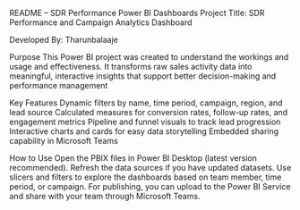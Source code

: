 README – SDR Performance Power BI Dashboards
Project Title:
SDR Performance and Campaign Analytics Dashboard

Developed By:
Tharunbalaaje 

Purpose
This Power BI project was created to understand the workings and usage and effectiveness. It transforms raw sales activity data into meaningful, interactive insights that support better decision-making and performance management

Key Features
Dynamic filters by name, time period, campaign, region, and lead source
Calculated measures for conversion rates, follow-up rates, and engagement metrics
Pipeline and funnel visuals to track lead progression
Interactive charts and cards for easy data storytelling
Embedded sharing capability in Microsoft Teams

How to Use
Open the PBIX files in Power BI Desktop (latest version recommended).
Refresh the data sources if you have updated datasets.
Use slicers and filters to explore the dashboards based on team member, time period, or campaign.
For publishing, you can upload to the Power BI Service and share with your team through Microsoft Teams.

